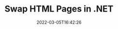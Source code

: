 ---
############################# Static ############################
layout: "auto-gen"
date: 2022-03-05T16:42:26
draft: false

############################# Head ############################
head_title: "Swap & Exchange HTML Pages in C# .NET"
head_description: " C# .NET users to swap and exchange positions of two pages within a HTML file using the file split API."

############################# Header ############################
title: "Swap HTML Pages in .NET"
description: "Swap and exchange positions of two pages within a HTML file using the file splitter API for .NET (C#, ASP.NET, VB.NET, .NET Core) applications."
bg_image: "https://cms.admin.containerize.com/templates/aspose/App_Themes/V3/images/bg/header1.png"
bg_overlay: false
button:
    enable: true
    icon: "fas fa-arrow-down"
    label: "Download Free Trial"
    link: "https://downloads.groupdocs.com/merger/net"

############################# SubMenu ############################
submenu:
    enable: true

    left:
        img_alt: "GroupDocs.Merger for .NET"
        image: "https://cms.admin.containerize.com/templates/groupdocs/images/product-logos/90x90-noborder/groupdocs-merger-net.png"
        product: "GroupDocs.Merger"
        platform: ".NET"

    middle:
        button:

            # button loop
            - link: "https://apireference.groupdocs.com/merger/net"
              text: "API Reference"

            # button loop
            - link: "https://github.com/groupdocs-merger"
              text: "Code Examples"

            # button loop
            - link: "https://products.groupdocs.app/merger/family"
              text: "Live Demos"

            # button loop
            - link: "https://purchase.groupdocs.com/pricing/merger/net"
              text: "Pricing"

    right:
        link_download: "https://downloads.groupdocs.com/merger"
        link_learn: "https://docs.groupdocs.com/merger/net"
        link_buy: "https://purchase.groupdocs.com"

############################# About ############################
about:
    enable: true
    title: "About GroupDocs.Merger for .NET API"
    content: |
        [GroupDocs.Merger for .NET](https://products.groupdocs.com/merger/net/) offers a simple solution to safely merge, split, move, remove, extract, swap & rotate between a wide range of document formats including PDF, Microsoft Office (Word, Excel, PowerPoint, OneNote), OpenDocument, HTML and many others within .NET applications. By adding just a few lines of the code, perform several document operations such as move, remove, rotate, swap, extract or change the orientation of pages within the documents. The documents merging API also supports previewing document pages as an image to analyse the document structure, formatting and content on the page.
        
        GroupDocs.Merger APIs are well supported on all major operating systems and platforms including .NET Framework, .NET Standard, .NET Core, Mono and Xamarin.

############################# Steps ############################
steps:
    enable: true
    title_left: "Swap HTML File Pages in .NET"
    content_left: |
        [GroupDocs.Merger](/merger/net/) makes it easy for .NET developers to swap, exchange and organize pages within a HTML file by implementing a few easy steps.

        *   Initialise <mark>**SwapOptions**</mark> class to specify page numbers to exchange.
        *   Create new instance of <mark>**Merger**</mark> class and pass source document path as a constructor parameter.
        *   Call <mark>**SwapPages**</mark> method and pass <mark>**SwapOptions**</mark> object to it.
        *   Call <mark>**Save**</mark> method and pass desired file path to save resultant document.
        
    title_right: "System Requirements"
    content_right: |
        GroupDocs.Merger for .NET APIs are supported on all major platforms and operating systems. Before executing the code below, please make sure that you have the following prerequisites installed on your system.

        *   Operating Systems: Microsoft Windows, Linux, MacOS
        *   Development Environments: Visual Studio, Xamarin, MonoDevelop
        *   Frameworks: .NET Framework, .NET Standard, .NET Core, Mono
        *   Download the latest version of GroupDocs.Merger for .NET from [NuGet](https://www.nuget.org/packages/GroupDocs.Merger)
        
    code: |
        ```cs
        // Swap HTML file pages using GroupDocs.Merger API
        int pageNumber1 = 3;
        int pageNumber2 = 6;

        // Initialise SwapOptions class to specify page numbers to swap
        SwapOptions swapOptions = new SwapOptions(pageNumber2, pageNumber1);

        // Instantiate Merger with input HTML document
        using (Merger merger = new Merger("input.html"))
          {
            // Call SwapPages method and pass SwapOptions object to it
            merger.SwapPages(swapOptions);
            
            // Call Save method and pass desired file path to save the output document
            merger.Save("output.html");
          }
        ```

############################# Demos ############################
demos:
    enable: true
    title: "Live Demos - Swap HTML File Pages Online"
    content: |
        Swap pages within HTML files right now by visiting [GroupDocs.Merger Live Demos](https://products.groupdocs.app/splitter/swap-pages/html) website.
        The live demo has the following benefits
        
############################# About Formats ############################
about_formats:
    enable: true
    format:
        # format loop
        - icon: "far fa-file-code"
          title: "About HTML File Format"
          content: |
            HTML (Hyper Text Markup Language) is the extension for web pages created for display in browsers. Known as language of the web, HTML has evolved with requirements of new information requirements to be displayed as part of web pages. The latest variant is known as HTML 5 that gives a lot of flexibility for working with the language. HTML pages are either received from server, where these are hosted, or can be loaded from local system as well.

          link: "https://docs.fileformat.com/web/html/"

############################# More Formats ############################
more_formats:
    enable: true
    title: "Swapping Pages of Other File Formats"
    content: |
        .NET documents merger & split API for file formats and images. Rearrange pages of some of the popular file formats as stated below.
    format: 
        # format loop
        - name: "Swap CSV File Pages in .NET"
          link: "/merger/net/swap/csv/"
          description: "Comma Separated Values File"

        # format loop
        - name: "Swap DOC File Pages in .NET"
          link: "/merger/net/swap/doc/"
          description: "Microsoft Word Document"

        # format loop
        - name: "Swap DOCM File Pages in .NET"
          link: "/merger/net/swap/docm/"
          description: "Microsoft Word Macro-Enabled Document"

        # format loop
        - name: "Swap DOCX File Pages in .NET"
          link: "/merger/net/swap/docx/"
          description: "Microsoft Word Open XML Document"

        # format loop
        - name: "Swap DOT File Pages in .NET"
          link: "/merger/net/swap/dot/"
          description: "Microsoft Word Document Template"

        # format loop
        - name: "Swap DOTM File Pages in .NET"
          link: "/merger/net/swap/dotm/"
          description: "Microsoft Word Macro-Enabled Template"

        # format loop
        - name: "Swap DOTX File Pages in .NET"
          link: "/merger/net/swap/dotx/"
          description: "Word Open XML Document Template"

        # format loop
        - name: "Swap EPUB File Pages in .NET"
          link: "/merger/net/swap/epub/"
          description: "Digital E-Book File Format"

        # format loop
        - name: "Swap MHT File Pages in .NET"
          link: "/merger/net/swap/mht/"
          description: "MIME Encapsulation of Aggregate HTML"

        # format loop
        - name: "Swap MHTML File Pages in .NET"
          link: "/merger/net/swap/mhtml/"
          description: "MIME Encapsulation of Aggregate HTML"

        # format loop
        - name: "Swap ODP File Pages in .NET"
          link: "/merger/net/swap/odp/"
          description: "OpenDocument Presentation File Format"

        # format loop
        - name: "Swap ODS File Pages in .NET"
          link: "/merger/net/swap/ods/"
          description: "Open Document Spreadsheet"

        # format loop
        - name: "Swap ODT File Pages in .NET"
          link: "/merger/net/swap/odt/"
          description: "Open Document Text"

        # format loop
        - name: "Swap OTP File Pages in .NET"
          link: "/merger/net/swap/otp/"
          description: "Origin Graph Template"

        # format loop
        - name: "Swap OTT File Pages in .NET"
          link: "/merger/net/swap/ott/"
          description: "Open Document Template"

        # format loop
        - name: "Swap PDF File Pages in .NET"
          link: "/merger/net/swap/pdf/"
          description: "Portable Document"

        # format loop
        - name: "Swap POTM File Pages in .NET"
          link: "/merger/net/swap/potm/"
          description: "Microsoft PowerPoint Template"

        # format loop
        - name: "Swap POTX File Pages in .NET"
          link: "/merger/net/swap/potx/"
          description: "Microsoft PowerPoint Open XML Template"

        # format loop
        - name: "Swap PPS File Pages in .NET"
          link: "/merger/net/swap/pps/"
          description: "Microsoft PowerPoint Slide Show"

        # format loop
        - name: "Swap PPSM File Pages in .NET"
          link: "/merger/net/swap/ppsm/"
          description: "Microsoft PowerPoint Slide Show"

        # format loop
        - name: "Swap PPSX File Pages in .NET"
          link: "/merger/net/swap/ppsx/"
          description: "PowerPoint Open XML Slide Show"

        # format loop
        - name: "Swap PPT File Pages in .NET"
          link: "/merger/net/swap/ppt/"
          description: "PowerPoint Presentation"

        # format loop
        - name: "Swap PPTM File Pages in .NET"
          link: "/merger/net/swap/pptm/"
          description: "Microsoft PowerPoint Presentation"

        # format loop
        - name: "Swap PPTX File Pages in .NET"
          link: "/merger/net/swap/pptx/"
          description: "PowerPoint Open XML Presentation"

        # format loop
        - name: "Swap PS File Pages in .NET"
          link: "/merger/net/swap/ps/"
          description: "PostScript (PS)"

        # format loop
        - name: "Swap RTF File Pages in .NET"
          link: "/merger/net/swap/rtf/"
          description: "Rich Text File Format"

        # format loop
        - name: "Swap TEX File Pages in .NET"
          link: "/merger/net/swap/tex/"
          description: "LaTeX Source Document"

        # format loop
        - name: "Swap TSV File Pages in .NET"
          link: "/merger/net/swap/tsv/"
          description: "Tab Separated Values File"

        # format loop
        - name: "Swap TXT File Pages in .NET"
          link: "/merger/net/swap/txt/"
          description: "Plain Text File Format"

        # format loop
        - name: "Swap VDX File Pages in .NET"
          link: "/merger/net/swap/vdx/"
          description: "Microsoft Visio XML Drawing File Format"

        # format loop
        - name: "Swap VSDM File Pages in .NET"
          link: "/merger/net/swap/vsdm/"
          description: "Visio Macro-Enabled Drawing"

        # format loop
        - name: "Swap VSDX File Pages in .NET"
          link: "/merger/net/swap/vsdx/"
          description: "Microsoft Visio File Format"

        # format loop
        - name: "Swap VSSM File Pages in .NET"
          link: "/merger/net/swap/vssm/"
          description: "Microsoft Visio Macro Enabled File Format"

        # format loop
        - name: "Swap VSSX File Pages in .NET"
          link: "/merger/net/swap/vssx/"
          description: "Visio Stencil File Format"

        # format loop
        - name: "Swap VSTM File Pages in .NET"
          link: "/merger/net/swap/vstm/"
          description: "Visio Macro-Enabled Drawing Template"

        # format loop
        - name: "Swap VSTX File Pages in .NET"
          link: "/merger/net/swap/vstx/"
          description: "Microsoft Visio File Format"

        # format loop
        - name: "Swap VSX File Pages in .NET"
          link: "/merger/net/swap/vsx/"
          description: "Vector Scalar Extension"

        # format loop
        - name: "Swap VTX File Pages in .NET"
          link: "/merger/net/swap/vtx/"
          description: "Microsoft Visio Drawing Template"

        # format loop
        - name: "Swap XLAM File Pages in .NET"
          link: "/merger/net/swap/xlam/"
          description: "Microsoft Excel Macro-Enabled Add-In"

        # format loop
        - name: "Swap XLS File Pages in .NET"
          link: "/merger/net/swap/xls/"
          description: "Microsoft Excel Binary File Format"

        # format loop
        - name: "Swap XLSB File Pages in .NET"
          link: "/merger/net/swap/xlsb/"
          description: "Microsoft Excel Binary Spreadsheet File"

        # format loop
        - name: "Swap XLSM File Pages in .NET"
          link: "/merger/net/swap/xlsm/"
          description: "Microsoft Excel Macro-Enabled Spreadsheet"

        # format loop
        - name: "Swap XLSX File Pages in .NET"
          link: "/merger/net/swap/xlsx/"
          description: "Microsoft Excel Open XML Spreadsheet"

        # format loop
        - name: "Swap XLT File Pages in .NET"
          link: "/merger/net/swap/xlt/"
          description: "Microsoft Excel Template"

        # format loop
        - name: "Swap XLTM File Pages in .NET"
          link: "/merger/net/swap/xltm/"
          description: "Microsoft Excel Macro-Enabled Template"

        # format loop
        - name: "Swap XLTX File Pages in .NET"
          link: "/merger/net/swap/xltx/"
          description: "Microsoft Excel Open XML Template"

        # format loop
        - name: "Swap XPS File Pages in .NET"
          link: "/merger/net/swap/xps/"
          description: "Open XML Paper Specification"



############################# Back to top ###############################
back_to_top:
    enable: true
---